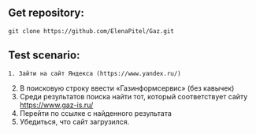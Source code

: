 ## Get repository:

    git clone https://github.com/ElenaPitel/Gaz.git

## Test scenario:

	1. Зайти на сайт Яндекса (https://www.yandex.ru/)
  2. В поисковую строку ввести «Газинформсервис» (без кавычек)
  3. Среди результатов поиска найти тот, который соответствует сайту https://www.gaz-is.ru/ 
  4. Перейти по ссылке с найденного результата
  5. Убедиться, что сайт загрузился.
